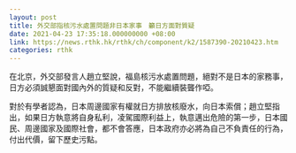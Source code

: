 ```yaml
---
layout: post
title: 外交部指核污水處置問題非日本家事　籲日方面對質疑
date: 2021-04-23 17:35:18.000000000 +08:00
link: https://news.rthk.hk/rthk/ch/component/k2/1587390-20210423.htm
categories: rthk
---
```


在北京，外交部發言人趙立堅說，福島核污水處置問題，絕對不是日本的家務事，日方必須誠懇面對國內外的質疑和反對，不能繼續裝聾作啞。

對於有學者認為，日本周邊國家有權就日方排放核廢水，向日本索償；趙立堅指出，如果日方執意將自身私利，凌駕國際利益上，執意邁出危險的第一步，日本國民、周邊國家及國際社會，都不會答應，日本政府亦必將為自己不負責任的行為，付出代價，留下歷史污點。
